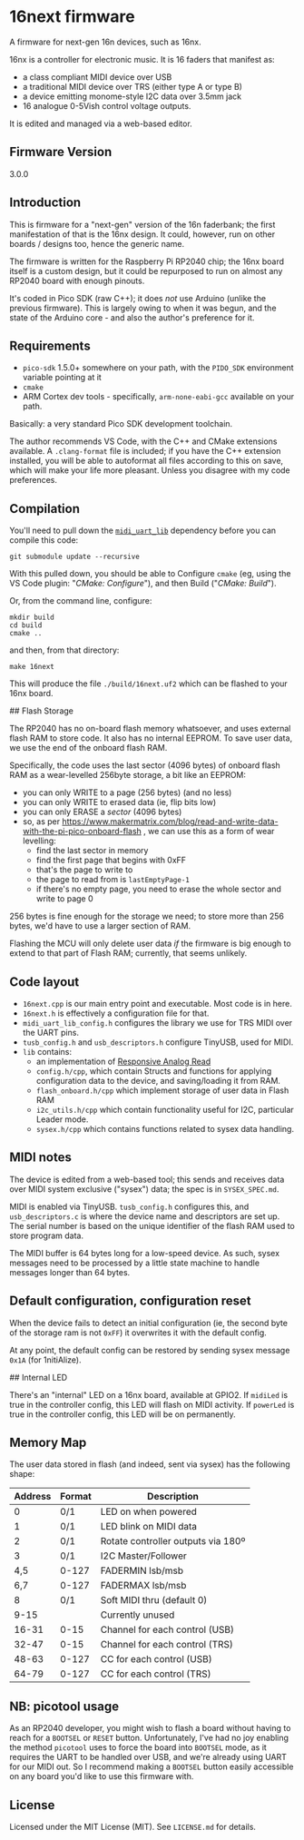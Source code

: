 # 16next firmware

A firmware for next-gen 16n devices, such as 16nx.

16nx is a controller for electronic music. It is 16 faders that manifest as:

- a class compliant MIDI device over USB
- a traditional MIDI device over TRS (either type A or type B)
- a device emitting monome-style I2C data over 3.5mm jack
- 16 analogue 0-5Vish control voltage outputs.

It is edited and managed via a web-based editor.

## Firmware Version

3.0.0

## Introduction

This is firmware for a "next-gen" version of the 16n faderbank; the first manifestation of that is the 16nx design. It could, however, run on other boards / designs too, hence the generic name.

The firmware is written for the Raspberry Pi RP2040 chip; the 16nx board itself is a custom design, but it could be repurposed to run on almost any RP2040 board with enough pinouts.

It's coded in Pico SDK (raw C++); it does _not_ use Arduino (unlike the previous firmware). This is largely owing to when it was begun, and the state of the Arduino core - and also the author's preference for it.

## Requirements

- `pico-sdk` 1.5.0+ somewhere on your path, with the `PIDO_SDK` environment variable pointing at it
- `cmake`
- ARM Cortex dev tools - specifically, `arm-none-eabi-gcc` available on your path.

Basically: a very standard Pico SDK development toolchain.

The author recommends VS Code, with the C++ and CMake extensions available. A `.clang-format` file is included; if you have the C++ extension installed, you will be able to autoformat all files according to this on save, which will make your life more pleasant. Unless you disagree with my code preferences.

## Compilation

You'll need to pull down the [`midi_uart_lib`][trs_midi_lib] dependency before you can compile this code:

    git submodule update --recursive

With this pulled down, you should be able to Configure `cmake` (eg, using the VS Code plugin: "_CMake: Configure_"), and then Build ("_CMake: Build_").

Or, from the command line, configure:

    mkdir build
    cd build
    cmake ..

and then, from that directory:

    make 16next

This will produce the file `./build/16next.uf2` which can be flashed to your 16nx board.

## Flash Storage

The RP2040 has no on-board flash memory whatsoever, and uses external flash RAM to store code. It also has no internal EEPROM. To save user data, we use the end of the onboard flash RAM.

Specifically, the code uses the last sector (4096 bytes) of onboard flash RAM as a wear-levelled 256byte storage, a bit like an EEPROM:

- you can only WRITE to a page (256 bytes) (and no less)
- you can only WRITE to erased data (ie, flip bits low)
- you can only ERASE a _sector_ (4096 bytes)
- so, as per https://www.makermatrix.com/blog/read-and-write-data-with-the-pi-pico-onboard-flash , we can use this as a form of wear levelling:
  - find the last sector in memory
  - find the first page that begins with 0xFF
  - that's the page to write to
  - the page to read from is `lastEmptyPage-1`
  - if there's no empty page, you need to erase the whole sector and write to page 0

256 bytes is fine enough for the storage we need; to store more than 256 bytes, we'd have to use a larger section of RAM.

Flashing the MCU will only delete user data _if_ the firmware is big enough to extend to that part of Flash RAM; currently, that seems unlikely.

## Code layout

- `16next.cpp` is our main entry point and executable. Most code is in here.
- `16next.h` is effectively a configuration file for that.
- `midi_uart_lib_config.h` configures the library we use for TRS MIDI over the UART pins.
- `tusb_config.h` and `usb_descriptors.h` configure TinyUSB, used for MIDI.
- `lib` contains:
  - an implementation of [Responsive Analog Read][rar]
  - `config.h/cpp`, which contain Structs and functions for applying configuration data to the device, and saving/loading it from RAM.
  - `flash_onboard.h/cpp` which implement storage of user data in Flash RAM
  - `i2c_utils.h/cpp` which contain functionality useful for I2C, particular Leader mode.
  - `sysex.h/cpp` which contains functions related to sysex data handling.

## MIDI notes

The device is edited from a web-based tool; this sends and receives data over MIDI system exclusive ("sysex") data; the spec is in `SYSEX_SPEC.md`.

MIDI is enabled via TinyUSB. `tusb_config.h` configures this, and `usb_descriptors.c` is where the device name and descriptors are set up. The serial number is based on the unique identifier of the flash RAM used to store program data.

The MIDI buffer is 64 bytes long for a low-speed device. As such, sysex messages need to be processed by a little state machine to handle messages longer than 64 bytes.

## Default configuration, configuration reset

When the device fails to detect an initial configuration (ie, the second byte of the storage ram is not `0xFF`) it overwrites it with the default config.

At any point, the default config can be restored by sending sysex message `0x1A` (for 1nitiAlize).

## Internal LED

There's an "internal" LED on a 16nx board, available at GPIO2. If `midiLed` is true in the controller config, this LED will flash on MIDI activity. If `powerLed` is true in the controller config, this LED will be on permanently.

## Memory Map

The user data stored in flash (and indeed, sent via sysex) has the following shape:

| Address | Format | Description                        |
| ------- | ------ | ---------------------------------- |
| 0       | 0/1    | LED on when powered                |
| 1       | 0/1    | LED blink on MIDI data             |
| 2       | 0/1    | Rotate controller outputs via 180º |
| 3       | 0/1    | I2C Master/Follower                |
| 4,5     | 0-127  | FADERMIN lsb/msb                   |
| 6,7     | 0-127  | FADERMAX lsb/msb                   |
| 8       | 0/1    | Soft MIDI thru (default 0)         |
| 9-15    |        | Currently unused                   |
| 16-31   | 0-15   | Channel for each control (USB)     |
| 32-47   | 0-15   | Channel for each control (TRS)     |
| 48-63   | 0-127  | CC for each control (USB)          |
| 64-79   | 0-127  | CC for each control (TRS)          |

## NB: picotool usage

As an RP2040 developer, you might wish to flash a board without having to reach for a `BOOTSEL` or `RESET` button. Unfortunately, I've had no joy enabling the method `picotool` uses to force the board into `BOOTSEL` mode, as it requires the UART to be handled over USB, and we're already using UART for our MIDI out. So I recommend making a `BOOTSEL` button easily accessible on any board you'd like to use this firmware with.

## License

Licensed under the MIT License (MIT). See `LICENSE.md` for details.

[trs_midi_lib]: https://github.com/rppicomidi/midi_uart_lib
[rar]: https://github.com/dxinteractive/ResponsiveAnalogRead
